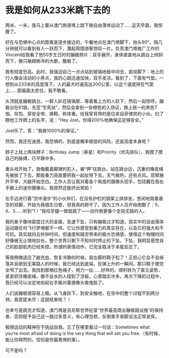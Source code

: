 # 我是如何从233米跳下去的

两米、一米，我马上要从澳门旅游塔上跳下做自由落体运动了……这天早晨，我惊醒了。 

好在与恐惧中心点的距离是逐步接近的，午餐地点在澳门塔脚下，抬头90°，隔几分钟就可以看到有人一跃而下，激起周围游客惊叹一片。负责澳门塔推广工作的Vincent给我看了他50岁生日时的蹦极照片：双手展开，身体直直地从跳台上倾斜而下，像只展翅俯冲的大鹏，酷极了。 

我有轻度恐高。此时，我强迫自己一点点站到玻璃地板中间去，直视脚下：地上的行人像会活动的小黑点，我的心跳迅速加快，双手发凉。看到了，下面有气垫。一想到从233米的高度落下，人的最大时速高达200公里，以这个速度摔在气垫上……那画面太悲壮，我不敢看。 

头顶就是蹦极跳台。一群人趴在玻璃那，等着看上方的人跃下，然后一起惊呼。蹦极台在61层。先签“生死状”，然后会拿到一张橙色的入场证，换上统一的黑色T恤、存包、穿安全带、换鞋、称体重。给我穿背带的是位来自菲律宾的小伙，扫了眼他工作牌上的名字，说：“Hey Joel，你得200%地确保这足够安全。” 

Joel乐了，答：“我做1000%的保证。” 

然而，我还在迷惑，我恐惧的，到底是概率极低的风险，还是高度本身呢？ 

脖子上挂上两块牌子：Birthday Jump（寿星）和Priority（优先排队），我摸了摸自己的脉搏，已平静许多。 

重头戏开始了。我像戴着脚镣的犯人，被“押”往跳台。站在跳台边，沉重的橡皮绳先被放了下去，那股重力简直要把我一起扯带下去。天气微热，还有点风。双臂展开平举，大脑开始空白。工作人员让我对着各个角度的摄像头招手，包括戴在我右手腕上的迷你摄像头。我居然还能挤出笑脸！ 

左手边进行着“空中漫步”的小伙伴们，在没有护栏的钢架上排排坐，悠闲地晃着悬空的双脚，开始为我唱生日歌，但我真的顾不了。因为工作人员开始倒数了：5、4、3……听到“1！”我咬牙腿一蹬就跳了——动作倒更像个走投无路的人。 

我的身子像块密度过大的金属，急速下坠，只有蹦极过才知道，现实中的自由落体运动跟任何飞行梦境都不一样。它让你感受到重力的真实存在，以及它的强大和不可抗。其实就四五秒钟时间，但速度和踏空带来的极大恐惧感，使得这个物理时间好像被无止境地拉长。整个世界只剩下不知何时停止的下坠、下坠，我明显感觉自己的脸部肌肉已经失控。所谓的表情动作，已完全取决于本能反应了。 

等我稍微适应了脑充血、恢复冷静的时候，我左脚的鞋子松了！正担心它会不会掉落并且砸到无辜路人的时候，我已经达到底端，反弹上升的一瞬间，那只鞋子便完全甩了出去。我找到那根红色绳子，用力一扯……好样的，顺利转为了直立姿势，紧紧抓住橡皮绳，像不会水的人探到了浮板，心里踏实许多。再次下降的过程中，我已经可以淡定地抬起右手腕对着摄像头做鬼脸了。 

人们说蹦极很容易上瘾。从飞身跃下，到安全触地，在空中的整个过程不到两分钟。我意犹未尽：这就结束啦？！ 

也幸亏是跳完才知道，澳门塔是吉尼斯世界纪录“世界最高商业蹦极跳设施”的保持者，否则赋予自己这一跳过多意义，有心理包袱，反倒束手束脚没法正常发挥。 

极限运动的精神在于挑战自我。忘了在哪里看过一句话：Sometimes what you’re most afraid of doing is the very thing that will set you free.（有时候，能让你释然的，恰恰是你最畏惧的事）。 

可不是吗？